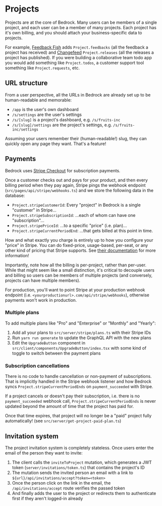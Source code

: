 # Projects

Projects are at the core of Bedrock. Many users can be members of a single project, and each user can be a member of many projects. Each project has it's own billing, and you should attach your business-specific data to projects.

For example, [Feedback Fish](https://feedback.fish) adds `Project.feedbacks` (all the feedback a project has received) and [Changefeed](https://changefeed.app) `Project.releases` (all the releases a project has published). If you were building a collaborative team todo app you would add something like `Project.todos`, a customer support tool something like `Project.requests`, etc.

## URL structure

From a user perspective, all the URLs in Bedrock are already set up to be human-readable and memorable:

- `/app` is the user's own dashboard
- `/s/settings` are the user's settings
- `/s/[slug]` is a project's dashboard, e.g. `/s/fruits-inc`
- `/s/[slug]/settings` are the project's settings, e.g. `/s/fruits-inc/settings`

Assuming your users remember their (human-readable!) slug, they can quickly open any page they want. That's a feature!

## Payments

Bedrock uses [Stripe Checkout](https://stripe.com/docs/payments/checkout) for subscription payments.

Once a customer checks out and pays for your product, and then every billing period when they pay again, Stripe pings the webhook endpoint (`src/pages/api/stripe/webhooks.ts`) and we store the following data in the database:

- `Project.stripeCustomerId`: Every "project" in Bedrock is a single "customer" in Stripe...
- `Project.stripeSubscriptionId`: ...each of whom can have one "subscription"...
- `Project.stripePriceId`: ...to a specific "price" (i.e. plan)...
- `Project.stripeCurrentPeriodEnd`: ...that gets billed at this point in time.

How and what exactly you charge is entirely up to how you configure your "price" in Stripe. You can do fixed-price, usage-based, per-seat, or any other kind of pricing that Stripe supports. See [their documentation](https://stripe.com/docs/billing/subscriptions/examples) for more information!

Importantly, note how all the billing is per-project, rather than per-user. While that might seem like a small distinction, it's critical to decouple users and billing so users can be members of multiple projects (and conversely, projects can have multiple members).

For production, you'll want to point Stripe at your production webhook endpoint (i.e. `<yourproductionurl>.com/api/stripe/webhooks`), otherwise payments won't work in production.

### Multiple plans

To add multiple plans like "Pro" and "Enterprise" or "Monthly" and "Yearly":

1. Add all your plans to `src/server/stripe/plans.ts` with their Stripe IDs
2. Run `yarn run generate` to update the GraphQL API with the new plans
3. Edit the `UpgradeButton` component in `src/client/components/UpgradeButton/index.tsx` with some kind of toggle to switch between the payment plans

### Subscription cancellations

There is no code to handle cancellation or non-payment of subscriptions. That is implicitly handled in the Stripe webhook listener and how Bedrock syncs `Project.stripeCurrentPeriodEnds` on `payment_succeeded` with Stripe.

If a project cancels or doesn't pay their subscription, i.e. there is no `payment_succeeded` webhook call, `Project.stripeCurrentPeriodEnds` is never updated beyond the amount of time that the project has paid for.

Once that time expires, that project will no longer be a "paid" project fully automatically! (see `src/server/get-project-paid-plan.ts`)

## Invitation system

The project invitation system is completely stateless. Once users enter the email of the person they want to invite:

1. The client calls the `inviteToProject` mutation, which generates a JWT token (`server/invitations/token.ts`) that contains the project's ID
2. The mutation sends the invited person an email with a link to `${url}/api/invitations/accept?token=<token>`
3. Once the person click on the link in the email, the `/api/invitations/accept` route verifies the passed token
4. And finally adds the user to the project or redirects them to authenticate first if they aren't logged-in already

